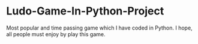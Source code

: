 # Ludo-Game-In-Python-Project
Most popular and time passing game which I have coded in Python. I hope, all people must enjoy by play this game.
